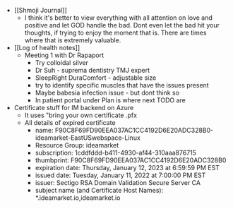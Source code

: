   * [[Shmoji Journal]]
    * I think it's better to view everything with all attention on love and positive and let GOD handle the bad. Dont even let the bad hit your thoughts, if trying to enjoy the moment that is. There are times where that is extremely valuable. 
  * [[Log of health notes]]
    * Meeting 1 with Dr Rapaport
      * Try colloidal silver
      * Dr Suh - suprema dentistry TMJ expert
      * SleepRight DuraComfort - adjustable size
      * try to identify specific muscles that have the issues present
      * Maybe babesia infection issue - but dont think so
      * In patient portal under Plan is where next TODO are
  * Certificate stuff for IM backend on Azure
    * It uses "bring your own certificate .pfx
    * All details of expired certificate
      * name: F90C8F69FD90EEA037AC1CC4192D6E20ADC328B0-ideamarket-EastUSwebspace-Linux
      * Resource Group: ideamarket
      * subscription: 1cddfddd-b411-4930-af44-310aaa876715
      * thumbprint: F90C8F69FD90EEA037AC1CC4192D6E20ADC328B0
      * expiration date: Thursday, January 12, 2023 at 6:59:59 PM EST
      * issued date: Tuesday, January 11, 2022 at 7:00:00 PM EST
      * issuer: Sectigo RSA Domain Validation Secure Server CA
      * subject name (and Certificate Host Names): *.ideamarket.io,ideamarket.io